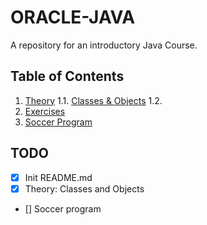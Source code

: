 # ORACLE-JAVA
A repository for an introductory Java Course.

## Table of Contents
1. [Theory]()
  1.1. [Classes & Objects]()
  1.2. []()
2. [Exercises]()
3. [Soccer Program]()

## TODO 
- [x] Init README.md
- [x] Theory: Classes and Objects
- [] Soccer program
